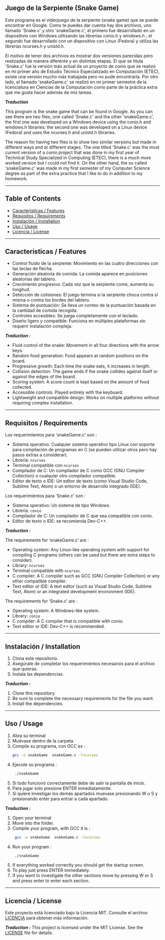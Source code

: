 ## Juego de la Serpiente (Snake Game)

Este programa es el videojuego de la serpiente (snake game) que se puede encontrar en Google. Como te puedes dar cuenta hay dos archivos, uno llamado 'Snake.c' y otro 'snakeGame.c', el primero fue 
desarrollado en un dispositivio con Windows utilizando las librerías conio.h y windows.h ; el segundo fue desarrollado con un dispositivo con Linux (Fedora) y utiliza las librerías ncurses.h y unistd.h.

El motivo de tener dos archivos es mostrar dos versiones parecidas pero realizadas de manera diferente y en distintas etapas. El que se titula 'Snake.c' fue la versión más actual de 
un proyecto de conio que se realizó en mi primer año de Estudio Técnico Especializado en Computación (ETEC), existe una versión mucho más trabajada pero no pude encontrarla. Por otro lado, 
el llamado 'snakeGame.c' se realizó en mi primer semestre de la licenciatura en Ciencias de la Computación como parte de la práctica extra que me gusta hacer además de mis tareas.

***Traduction***

This program is the snake game that can be found in Google. As you can see there are two files, one called 'Snake.c' and the other 'snakeGame.c', the first one was 
developed on a Windows device using the conio.h and windows.h libraries; the second one was developed on a Linux device (Fedora) and uses the ncurses.h and unistd.h libraries.

The reason for having two files is to show two similar versions but made in different ways and at different stages. The one titled 'Snake.c' was the most current version of 
a conio project that was done in my first year of Technical Study Specialized in Computing (ETEC), there is a much more worked version but I could not find it. On the other hand, 
the so called 'snakeGame.c' was made in my first semester of my Computer Science degree as part of the extra practice that I like to do in addition to my homework.

---

## Table of Contents

- [Características / Features](#caracteristicas--features)
- [Requisitos / Requirements](#requisitos--requirements)
- [Instalación / Installation](#instalación--installation)
- [Uso / Usage](#uso--usage)
- [Licencia / License](#licencia--license)

---

## Caracteristicas / Features

 - Control fluido de la serpiente: Movimiento en las cuatro direcciones con las teclas de flecha.
 - Generación aleatoria de comida: La comida aparece en posiciones aleatorias del tablero.
 - Crecimiento progresivo: Cada vez que la serpiente come, aumenta su longitud.
 - Detección de colisiones: El juego termina si la serpiente choca contra sí misma o contra los bordes del tablero.
 - Sistema de puntuación: Se lleva un conteo de la puntuación basada en la cantidad de comida recogida.
 - Controles accesibles: Se juega completamente con el teclado.
 - Diseño ligero y compatible: Funciona en múltiples plataformas sin requerir instalación compleja.

***Traduction :***

 - Fluid control of the snake: Movement in all four directions with the arrow keys.
 - Random food generation: Food appears at random positions on the board.
 - Progressive growth: Each time the snake eats, it increases in length.
 - Collision detection: The game ends if the snake collides against itself or against the edges of the board.
 - Scoring system: A score count is kept based on the amount of food collected.
 - Accessible controls: Played entirely with the keyboard.
 - Lightweight and compatible design: Works on multiple platforms without requiring complex installation.



---

## Requisitos / Requirements

Los requerimientos para 'snakeGame.c' son :

- Sistema operativo: Cualquier sistema operativo tipo Linux con soporte para compilación de programas en C (se pueden utilizar otros pero hay pasos extras a considerar).
- Librería: `ncurses`
- Terminal compatible con `ncurses`
- Compilador de C: Un compilador de C como GCC (GNU Compiler Collection) o cualquier otro compilador compatible.
- Editor de texto o IDE: Un editor de texto (como Visual Studio Code, Sublime Text, Atom) o un entorno de desarrollo integrado (IDE).

Los requerimientos para 'Snake.c' son :
 
 - Sistema operativo: Un sistema de tipo Windows.
 - Librería: `conio`
 - Compilador de C: Un compilador de C que sea compatible con conio.
 - Editor de texto o IDE: se recomienda Dev-C++.

***Traduction :***

The requirements for ‘snakeGame.c’ are :

- Operating system: Any Linux-like operating system with support for compiling C programs (others can be used but there are extra steps to consider).
- Library: `ncurses`
- Terminal compatible with `ncurses`
- C compiler: A C compiler such as GCC (GNU Compiler Collection) or any other compatible compiler.
- Text editor or IDE: A text editor (such as Visual Studio Code, Sublime Text, Atom) or an integrated development environment (IDE).

The requirements for ‘Snake.c’ are :
 
 - Operating system: A Windows-like system.
 - Library: `conio`
 - C compiler: A C compiler that is compatible with conio.
 - Text editor or IDE: Dev-C++ is recommended.


---

## Instalación / Installation
1. Clona este repositorio.
2. Asegúrate de completar los requerimientos necesarios para el archivo que quieras.
3. Instala las dependencias.

***Traduction :***

1. Clone this repository.
2. Be sure to complete the necessary requirements for the file you want.
3. Install the dependencies.



---

## Uso / Usage
1. Abra su terminal
2. Muévase dentro de la carpeta.
3. Compile su programa, con GCC es :
    ```bash
    gcc -o snakeGame  snakeGame.c -lncurses
    ```
4. Ejecute su programa :
   ```bash
    ./snakeGame
    ```
5. Si todo funcionó correctamente debe de salir la pantalla de inicio.
6. Para jugar solo presione ENTER inmediatamente.
7. Si quiere investigar los demás apartados muevase presionando W o S y presionando enter para entrar a cada apartado.

***Traduction :***

1. Open your terminal
2. Move into the folder.
3. Compile your program, with GCC it is :
   ```bash
    gcc -o snakeGame  snakeGame.c -lncurses
    ```
4. Run your program :
   ```bash
    ./snakeGame
    ```
5. If everything worked correctly you should get the startup screen.
6. To play just press ENTER immediately.
7. If you want to investigate the other sections move by pressing W or S and press enter to enter each section.


---

## Licencia / License
Este proyecto está licenciado bajo la Licencia MIT. Consulte el archivo [LICENCIA](LICENCIA) para obtener más información.

***Traduction :***
This project is licensed under the MIT License. See the [LICENSE](LICENSE) file for details.

